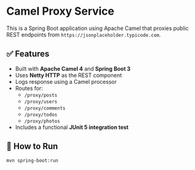 # Camel Proxy Service

This is a Spring Boot application using Apache Camel that proxies public REST endpoints from `https://jsonplaceholder.typicode.com`.

## ✅ Features

- Built with **Apache Camel 4** and **Spring Boot 3**
- Uses **Netty HTTP** as the REST component
- Logs response using a Camel processor
- Routes for:
    - `/proxy/posts`
    - `/proxy/users`
    - `/proxy/comments`
    - `/proxy/todos`
    - `/proxy/photos`
- Includes a functional **JUnit 5 integration test**

## 🚀 How to Run

```bash
mvn spring-boot:run
